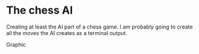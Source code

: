 # The chess AI

Creating at least the AI part of a chess game. I am probably going to create all the moves the AI creates as a terminal output. 

Graphic
